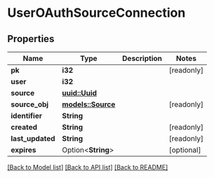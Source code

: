 # UserOAuthSourceConnection

## Properties

Name | Type | Description | Notes
------------ | ------------- | ------------- | -------------
**pk** | **i32** |  | [readonly]
**user** | **i32** |  | 
**source** | [**uuid::Uuid**](uuid::Uuid.md) |  | 
**source_obj** | [**models::Source**](Source.md) |  | [readonly]
**identifier** | **String** |  | 
**created** | **String** |  | [readonly]
**last_updated** | **String** |  | [readonly]
**expires** | Option<**String**> |  | [optional]

[[Back to Model list]](../README.md#documentation-for-models) [[Back to API list]](../README.md#documentation-for-api-endpoints) [[Back to README]](../README.md)


